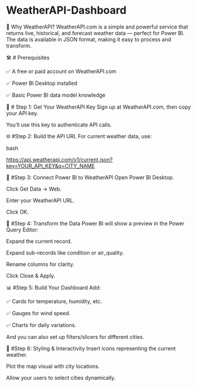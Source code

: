 # WeatherAPI-Dashboard
🎯 Why WeatherAPI?
WeatherAPI.com is a simple and powerful service that returns live, historical, and forecast weather data — perfect for Power BI. The data is available in JSON format, making it easy to process and transform.

🛠️ # Prerequisites

✅ A free or paid account on WeatherAPI.com

✅ Power BI Desktop installed

✅ Basic Power BI data model knowledge

🔑 # Step 1: Get Your WeatherAPI Key
Sign up at WeatherAPI.com, then copy your API key.

You’ll use this key to authenticate API calls.

🌐 #Step 2: Build the API URL
For current weather data, use:

bash

https://api.weatherapi.com/v1/current.json?key=YOUR_API_KEY&q=CITY_NAME

🧠 #Step 3: Connect Power BI to WeatherAPI
Open Power BI Desktop.

Click Get Data → Web.

Enter your WeatherAPI URL.

Click OK.

🧹 #Step 4: Transform the Data
Power BI will show a preview in the Power Query Editor:

Expand the current record.

Expand sub-records like condition or air_quality.

Rename columns for clarity.

Click Close & Apply.

📊 #Step 5: Build Your Dashboard
Add:

✅ Cards for temperature, humidity, etc.

✅ Gauges for wind speed.

✅ Charts for daily variations.

And you can also set up filters/slicers for different cities.

🎨 #Step 6: Styling & Interactivity
Insert icons representing the current weather.

Plot the map visual with city locations.

Allow your users to select cities dynamically.
